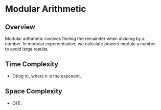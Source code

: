 # Modular Arithmetic

## Overview
Modular arithmetic involves finding the remainder when dividing by a number. In modular exponentiation, we calculate powers modulo a number to avoid large results.

## Time Complexity
- O(log n), where n is the exponent.

## Space Complexity
- O(1).
